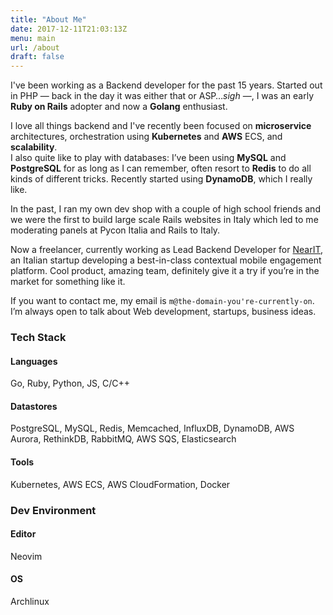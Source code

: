 ```yaml
---
title: "About Me"
date: 2017-12-11T21:03:13Z
menu: main
url: /about
draft: false
---
```


I've been working as a Backend developer for the past 15 years. Started out in PHP — back in the day it was either that or ASP…*sigh* —, I was an early **Ruby on Rails** adopter and now a **Golang** enthusiast.

I love all things backend and I've recently been focused on **microservice** architectures, orchestration using **Kubernetes** and **AWS** ECS, and **scalability**.  
I also quite like to play with databases: I’ve been using **MySQL** and **PostgreSQL** for as long as I can remember, often resort to **Redis** to do all kinds of different tricks. Recently started using **DynamoDB**, which I really like.

In the past, I ran my own dev shop with a couple of high school friends and we were the first to build large scale Rails websites in Italy which led to me moderating panels at Pycon Italia and Rails to Italy.

Now a freelancer, currently working as Lead Backend Developer for [NearIT](https://www.nearit.com/), an Italian startup developing a best-in-class contextual mobile engagement platform. Cool product, amazing team, definitely give it a try if you’re in the market for something like it.

If you want to contact me, my email is `m@the-domain-you're-currently-on`. I’m always open to talk about Web development, startups, business ideas.

### Tech Stack

#### Languages

Go, Ruby, Python, JS, C/C++

#### Datastores

PostgreSQL, MySQL, Redis, Memcached, InfluxDB, DynamoDB, AWS Aurora, RethinkDB, RabbitMQ, AWS SQS, Elasticsearch

#### Tools

Kubernetes, AWS ECS, AWS CloudFormation, Docker

### Dev Environment

#### Editor

Neovim

#### OS

Archlinux

